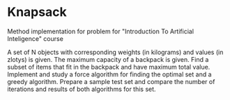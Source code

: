 # Knapsack

Method implementation for problem for "Introduction To Artificial Inteligence" course

A set of N objects with corresponding weights (in kilograms) and values (in zlotys) is given. The maximum capacity of a backpack is given. Find a subset of items that fit in the backpack and have maximum total value. Implement and study a force algorithm for finding the optimal set and a greedy algorithm.  Prepare a sample test set and compare the number of iterations and results of both algorithms for this set. 

